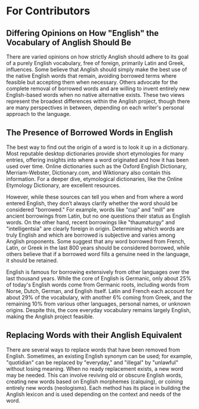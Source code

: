 # For Contributors

## Differing Opinions on How "English" the Vocabulary of Anglish Should Be

There are varied opinions on how strictly Anglish should adhere to its goal of a purely English vocabulary, free of foreign, primarily Latin and Greek, influences. Some believe that Anglish should simply make the best use of the native English words that remain, avoiding borrowed terms where feasible but accepting them when necessary. Others advocate for the complete removal of borrowed words and are willing to invent entirely new English-based words when no native alternative exists. These two views represent the broadest differences within the Anglish project, though there are many perspectives in between, depending on each writer's personal approach to the language.

## The Presence of Borrowed Words in English

The best way to find out the origin of a word is to look it up in a dictionary. Most reputable desktop dictionaries provide short etymologies for many entries, offering insights into where a word originated and how it has been used over time. Online dictionaries such as the Oxford English Dictionary, Merriam-Webster, Dictionary.com, and Wiktionary also contain this information. For a deeper dive, etymological dictionaries, like the Online Etymology Dictionary, are excellent resources.

However, while these sources can tell you when and from where a word entered English, they don’t always clarify whether the word should be considered "borrowed." For example, words like "cup" and "mill" are ancient borrowings from Latin, but no one questions their status as English words. On the other hand, recent borrowings like "thaumaturgy" and "intelligentsia" are clearly foreign in origin. Determining which words are truly English and which are borrowed is subjective and varies among Anglish proponents. Some suggest that any word borrowed from French, Latin, or Greek in the last 800 years should be considered borrowed, while others believe that if a borrowed word fills a genuine need in the language, it should be retained.

English is famous for borrowing extensively from other languages over the last thousand years. While the core of English is Germanic, only about 25% of today's English words come from Germanic roots, including words from Norse, Dutch, German, and English itself. Latin and French each account for about 29% of the vocabulary, with another 6% coming from Greek, and the remaining 10% from various other languages, personal names, or unknown origins. Despite this, the core everyday vocabulary remains largely English, making the Anglish project feasible.

## Replacing Words with their Anglish Equivalent

There are several ways to replace words that have been removed from English. Sometimes, an existing English synonym can be used; for example, "quotidian" can be replaced by "everyday," and "illegal" by "unlawful" without losing meaning. When no ready replacement exists, a new word may be needed. This can involve reviving old or obscure English words, creating new words based on English morphemes (calquing), or coining entirely new words (neologisms). Each method has its place in building the Anglish lexicon and is used depending on the context and needs of the word.
